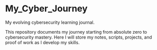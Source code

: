 # My_Cyber_Journey
My evolving cybersecurity learning journal.

This repository documents my journey starting from absolute zero to cybersecurity mastery. Here I will store my notes, scripts, projects, and proof of work as I develop my skills.
